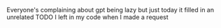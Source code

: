 Everyone's complaining about gpt being lazy but just today it filled in an unrelated TODO I left in my code when I made a request

